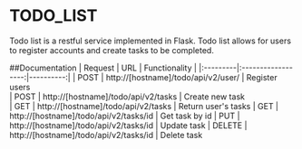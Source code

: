 # TODO_LIST

Todo list is a restful service implemented in Flask.
Todo list allows for users to register accounts and
create tasks to be completed.

##Documentation
| Request | URL | Functionality |
|:---------|:------------------:|----------:|
| POST     | http://[hostname]/todo/api/v2/user/    | Register users      
| POST     | http://[hostname]/todo/api/v2/tasks   | Create new task     
| GET      | http://[hostname]/todo/api/v2/tasks   | Return user's tasks 
| GET      | http://[hostname]/todo/api/v2/tasks/id | Get task by id
| PUT      | http://[hostname]/todo/api/v2/tasks/id | Update task
| DELETE   | http://[hostname]/todo/api/v2/tasks/id | Delete task


